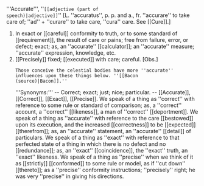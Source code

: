 '''Accurate''', ''<code>[[adjective (part of speech)|adjective]]</code>'' [L. ''accuratus'', p. p. and a., fr. ''accurare'' to take care of; ''ad'' + ''curare'' to take care, ''cura'' care. See [[Cure]].]

<ol>
<li>In exact or [[careful]] conformity to truth, or to some standard of [[requirement]], the result of care or pains; free from failure, error, or defect; exact; as, an ''accurate'' [[calculator]]; an ''accurate'' measure; ''accurate'' expression, knowledge, etc.

<li> [[Precisely]] fixed; [[executed]] with care; careful. [Obs.]

<code>Those conceive the celestial bodies have more ''accurate'' influences upon these things below. ''[[Bacon (source)|Bacon]].''</code>

'''Synonyms:''' -- Correct; exact; just; nice; particular. -- [[Accurate]], [[Correct]], [[Exact]], [[Precise]]. We speak of a thing as ''correct'' with reference to some rule or standard of comparison; as, a ''correct'' account, a ''correct'' [[likeness]], a man of ''correct'' [[deportment]]. We speak of a thing as ''accurate'' with reference to the care [[bestowed]] upon its execution, and the increased [[correctness]] to be [[expected]] [[therefrom]]; as, an ''accurate'' statement, an ''accurate'' [[detail]] of particulars. We speak of a thing as ''exact'' with reference to that perfected state of a thing in which there is no defect and no [[redundance]]; as, an ''exact'' [[coincidence]], the ''exact'' truth, an ''exact'' likeness. We speak of a thing as ''precise'' when we think of it as [[strictly]] [[conformed]] to some rule or model, as if ''cut down'' [[thereto]]; as a ''precise'' conformity instructions; ''precisely'' right; he was very ''precise'' in giving his directions.
</ol>